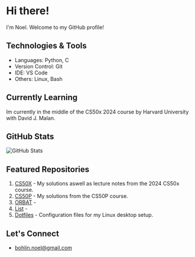 # Hi there!

I'm Noel. Welcome to my GitHub profile!

## Technologies & Tools

- Languages: Python, C
- Version Control: Git
- IDE: VS Code
- Others: Linux, Bash

## Currently Learning

Im currently in the middle of the CS50x 2024 course by Harvard University with David J. Malan.

## GitHub Stats

![GitHub Stats](https://github-readme-stats.vercel.app/api?username=noelbohlin&show_icons=true&theme=radical)

## Featured Repositories

1. [CS50X](https://github.com/noelbohlin/cs50x/) - My solutions aswell as lecture notes from the 2024 CS50x course.
2. [CS50P](https://github.com/noelbohlin/cs50p/) - My solutions from the CS50P course.
3. [ORBAT](https://github.com/noelbohlin/orbat/) - 
4. [List](https://github.com/noelbohlin/list/) - 
5. [Dotfiles](https://github.com/noelbohlin/dotfiles/) - Configuration files for my Linux desktop setup.

## Let's Connect

- bohlin.noel@gmail.com
